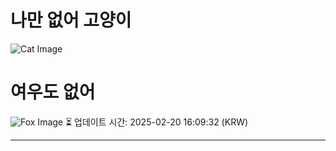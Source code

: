 
# 나만 없어 고양이

![Cat Image](https://cdn2.thecatapi.com/images/ab4.png)

# 여우도 없어
![Fox Image](https://randomfox.ca/images/83.jpg)
⏳ 업데이트 시간: 2025-02-20 16:09:32 (KRW)

---
